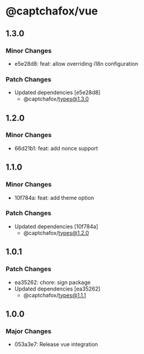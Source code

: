 # @captchafox/vue

## 1.3.0

### Minor Changes

- e5e28d8: feat: allow overriding i18n configuration

### Patch Changes

- Updated dependencies [e5e28d8]
  - @captchafox/types@1.3.0

## 1.2.0

### Minor Changes

- 66d21b1: feat: add nonce support

## 1.1.0

### Minor Changes

- 10f784a: feat: add theme option

### Patch Changes

- Updated dependencies [10f784a]
  - @captchafox/types@1.2.0

## 1.0.1

### Patch Changes

- ea35262: chore: sign package
- Updated dependencies [ea35262]
  - @captchafox/types@1.1.1

## 1.0.0

### Major Changes

- 053a3e7: Release vue integration
